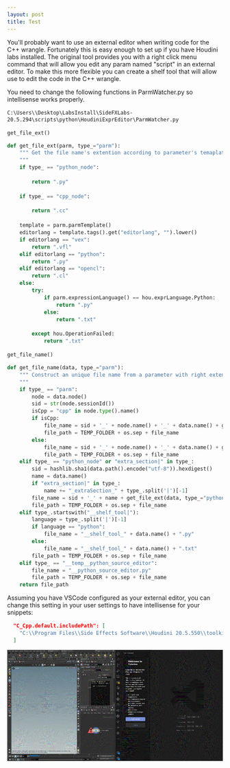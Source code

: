 ```yaml
---
layout: post
title: Test
---
```

You'll probably want to use an external editor when writing code for the C++ wrangle. Fortunately this is easy enough to set up if you have Houdini labs installed.  The original tool provides you with a right click menu command that will allow you edit any param named "script" in an external editor. To make this more flexible you can create a shelf tool that will allow use to edit the code in the C++ wrangle.

You need to change the following functions in ParmWatcher.py so intellisense works properly.
```
C:\Users\\Desktop\LabsInstall\SideFXLabs-20.5.294\scripts\python\HoudiniExprEditor\ParmWatcher.py
```

`get_file_ext()`
```python
def get_file_ext(parm, type_="parm"):
    """ Get the file name's extention according to parameter's temaplate.
    """
    if type_ == "python_node":

        return ".py"

    if type_ == "cpp_node":

        return ".cc"

    template = parm.parmTemplate()
    editorlang = template.tags().get("editorlang", "").lower()
    if editorlang == "vex":
        return ".vfl"
    elif editorlang == "python":
        return ".py"
    elif editorlang == "opencl":
        return ".cl"
    else:
        try:
            if parm.expressionLanguage() == hou.exprLanguage.Python:
                return ".py"
            else:
                return ".txt"

        except hou.OperationFailed:
            return ".txt"
```

`get_file_name()`
```python
def get_file_name(data, type_="parm"):
    """ Construct an unique file name from a parameter with right extension.
    """
    if type_ == "parm":
        node = data.node()
        sid = str(node.sessionId())
        isCpp = "cpp" in node.type().name()
        if isCpp:
            file_name = sid + '_' + node.name() + '_' + data.name() + get_file_ext(data, type_="cpp_node")
            file_path = TEMP_FOLDER + os.sep + file_name
        else:
            file_name = sid + '_' + node.name() + '_' + data.name() + get_file_ext(data)
            file_path = TEMP_FOLDER + os.sep + file_name
    elif type_ == "python_node" or "extra_section|" in type_:
        sid = hashlib.sha1(data.path().encode("utf-8")).hexdigest()
        name = data.name()
        if "extra_section|" in type_:
            name += "_extraSection_" + type_.split('|')[-1]
        file_name = sid + '_' + name + get_file_ext(data, type_="python_node")
        file_path = TEMP_FOLDER + os.sep + file_name
    elif type_.startswith("__shelf_tool|"):
        language = type_.split('|')[-1]
        if language == "python":
            file_name = "__shelf_tool_" + data.name() + ".py"
        else:
            file_name = "__shelf_tool_" + data.name() + ".txt"
        file_path = TEMP_FOLDER + os.sep + file_name
    elif type_ == "__temp__python_source_editor":
        file_name = "__python_source_editor.py"
        file_path = TEMP_FOLDER + os.sep + file_name
    return file_path
```

Assuming you have VSCode configured as your external editor, you can change this setting in your user settings to have intellisense for your snippets:
```json
  "C_Cpp.default.includePath": [
    "C:\\Program Files\\Side Effects Software\\Houdini 20.5.550\\toolkit\\include\\**"
  ]
```

![autocomplete](../assets/images/setting-up-external-editor/autocomplete.gif)